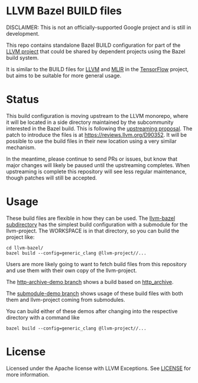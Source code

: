 # LLVM Bazel BUILD files

DISCLAIMER: This is not an officially-supported Google project and is still in
development.

This repo contains standalone Bazel BUILD configuration for part of the
[LLVM project](http://llvm.org/) that could be shared by dependent projects
using the Bazel build system.

It is similar to the BUILD files for
[LLVM](https://github.com/tensorflow/tensorflow/blob/master/third_party/llvm/llvm.autogenerated.BUILD)
and [MLIR](https://github.com/tensorflow/tensorflow/blob/master/third_party/mlir/BUILD)
in the [TensorFlow](http://tensorflow.org) project, but aims to be
suitable for more general usage.

# Status

This build configuration is moving upstream to the LLVM monorepo, where it will
be located in a side directory maintained by the subcommunity interested in the
Bazel build. This is following the
[upstreaming proposal](https://github.com/llvm/llvm-www/blob/main/proposals/LP0002-BazelBuildConfiguration.md).
The patch to introduce the files is at https://reviews.llvm.org/D90352. It will
be possible to use the build files in their new location using a very similar
mechanism.

In the meantime, please continue to send PRs or issues, but know that major
changes will likely be paused until the upstreaming completes. When upstreaming
is complete this repository will see less regular maintenance, though patches
will still be accepted.

# Usage

These build files are flexible in how they can be used. The
[llvm-bazel subdirectory](./llvm-bazel) has the simplest build configuration
with a submodule for the llvm-project. The WORKSPACE is in that directory, so
you can build the project like:

```shell
cd llvm-bazel/
bazel build --config=generic_clang @llvm-project//...
```

Users are more likely going to want to fetch build files from this repository
and use them with their own copy of the llvm-project.

The
[http-archive-demo branch](https://github.com/google/llvm-bazel/tree/http-archive-demo/http-archive-demo)
shows a build based on
[http_archive](https://docs.bazel.build/versions/master/repo/http.html#http_archive).

The
[submodule-demo branch](https://github.com/google/llvm-bazel/tree/submodule-demo/submodule-demo)
shows usage of these build files with both them and llvm-project coming from
submodules.

You can build either of these demos after changing into the respective directory
with a command like

```shell
bazel build --config=generic_clang @llvm-project//...
```

# License
Licensed under the Apache license with LLVM Exceptions. See [LICENSE](LICENSE)
for more information.
